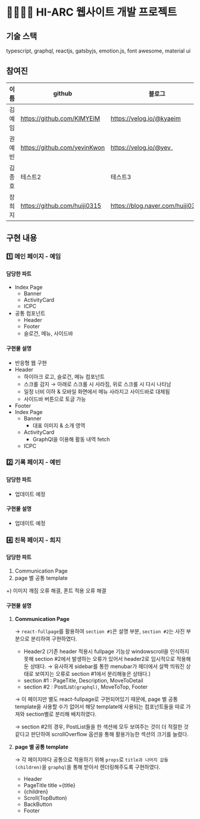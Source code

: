 # 👨‍👩‍👧‍👦 HI-ARC 웹사이트 개발 프로젝트 

## 기술 스택

typescript, graphql, reactjs, gatsbyjs, emotion.js, font awesome, material ui

## 참여진

| 이름 |github|블로그|
|------|---|---|
|김예임|https://github.com/KIMYEIM | https://velog.io/@kyaeim |
|권예빈|https://github.com/yevinKwon | https://velog.io/@yev_|
|김종호|테스트2|테스트3|
|장희지|https://github.com/huiji0315|https://blog.naver.com/huiji0315|

## 구현 내용

### 1️⃣ 메인 페이지 - 예임
#### 담당한 파트

- Index Page
    - Banner
    - ActivityCard
    - ICPC
- 공통 컴포넌트
    - Header
    - Footer
    - 슬로건, 메뉴, 사이드바

#### 구현물 설명

- 반응형 웹 구현
- Header
    - 하이아크 로고, 슬로건, 메뉴 컴포넌트
    - 스크롤 감지 → 아래로 스크롤 시 사라짐, 위로 스크롤 시 다시 나타남
    - 일정 너비 이하 & 모바일 화면에서 메뉴 사라지고 사이드바로 대체됨
    - 사이드바 버튼으로 토글 가능
- Footer
- Index Page
    - Banner
        - 대표 이미지 & 소개 영역
    - ActivityCard
        - GraphQl을 이용해 활동 내역 fetch
    - ICPC


### 2️⃣ 기록 페이지 - 예빈
#### 담당한 파트
- 업데이트 예정

#### 구현물 설명
- 업데이트 예정


### 4️⃣ 친목 페이지 - 희지
#### 담당한 파트

1. Communication Page
2. page 별 공통 template

+) 이미지 깨짐 오류 해결, 폰트 적용 오류 해결

#### 구현물 설명

1. **Communication Page**

    → `react-fullpage`를 활용하여 `section #1`은 설명 부분, `section #2`는 사진 부분으로 분리하여 구현하였다.

    - Header2 (기존 header 적용시 fullpage 기능상 windowscroll을 인식하지 못해 section #2에서 발생하는 오류가 있어서 header2로 임시적으로 적용해둔 상태다. → 유사하게 sidebar를 통한 menubar가 헤더에서 살짝 띄워진 상태로 보여지는 오류로 section #1에서 분리해놓은 상태다.)
    - section #1 : PageTitle, Description, MoveToDetail
    - section #2 : PostList`(graphql)`, MoveToTop, Footer

    → 이 페이지만 별도 react-fullpage로 구현되어있기 때문에, page 별 공통 template을 사용할 수가 없어서 해당 template에 사용되는 컴포넌트들을 따로 가져와 section별로 분리해 배치하였다.

    → section #2의 경우, PostList들을 한 섹션에 모두 보여주는 것이 더 적절한 것 같다고 판단하여 scrollOverflow 옵션을 통해 활용가능한 섹션의 크기를 늘렸다.

2. **page 별 공통 template**

    → 각 페이지마다 공통으로 적용하기 위해 `props`로 `title과 나머지 값들(children)`을 `graphql`을 통해 받아서 렌더링해주도록 구현하였다. 

    - Header
    - PageTitle title ={title}
    - {children}
    - Scroll(TopButton)
    - BackButton
    - Footer
